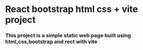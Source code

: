 # React bootstrap html css  + vite project
### This project is a simple static web page built using html,css,bootstrap and rect with vite 
